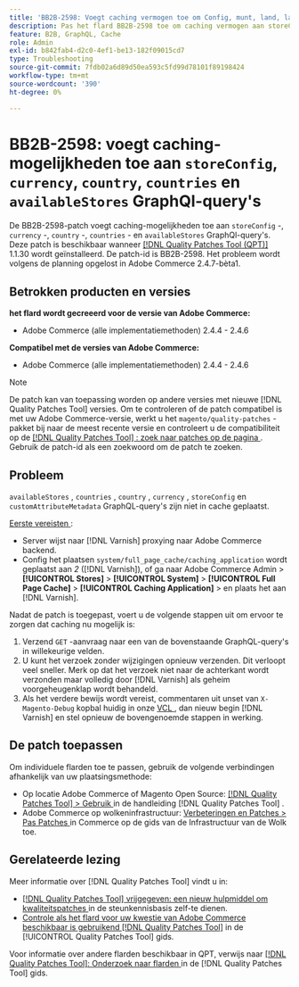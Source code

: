 ```yaml
---
title: 'BB2B-2598: Voegt caching vermogen toe om Config, munt, land, landen, availableStores GraphQl vragen op te slaan'
description: Pas het flard BB2B-2598 toe om caching vermogen aan storeConfig, munt, land, landen, en beschikbareStores GraphQl vragen toe te voegen.
feature: B2B, GraphQL, Cache
role: Admin
exl-id: b842fab4-d2c0-4ef1-be13-182f09015cd7
type: Troubleshooting
source-git-commit: 7fdb02a6d89d50ea593c5fd99d78101f89198424
workflow-type: tm+mt
source-wordcount: '390'
ht-degree: 0%

---
```


# BB2B-2598: voegt caching-mogelijkheden toe aan `storeConfig`, `currency`, `country`, `countries` en `availableStores` GraphQl-query&#39;s

De BB2B-2598-patch voegt caching-mogelijkheden toe aan `storeConfig` -, `currency` -, `country` -, `countries` - en `availableStores` GraphQl-query&#39;s. Deze patch is beschikbaar wanneer [[!DNL Quality Patches Tool (QPT)] ](https://experienceleague.adobe.com/en/docs/commerce-operations/tools/quality-patches-tool/quality-patches-tool-to-self-serve-quality-patches) 1.1.30 wordt geïnstalleerd. De patch-id is BB2B-2598. Het probleem wordt volgens de planning opgelost in Adobe Commerce 2.4.7-bèta1.

## Betrokken producten en versies

**het flard wordt gecreeerd voor de versie van Adobe Commerce:**

* Adobe Commerce (alle implementatiemethoden) 2.4.4 - 2.4.6

**Compatibel met de versies van Adobe Commerce:**

* Adobe Commerce (alle implementatiemethoden) 2.4.4 - 2.4.6

>[!NOTE]
>
>De patch kan van toepassing worden op andere versies met nieuwe [!DNL Quality Patches Tool] versies. Om te controleren of de patch compatibel is met uw Adobe Commerce-versie, werkt u het `magento/quality-patches` -pakket bij naar de meest recente versie en controleert u de compatibiliteit op de [[!DNL Quality Patches Tool] : zoek naar patches op de pagina ](https://experienceleague.adobe.com/tools/commerce-quality-patches/index.html) . Gebruik de patch-id als een zoekwoord om de patch te zoeken.

## Probleem

`availableStores` , `countries` , `country` , `currency` , `storeConfig` en `customAttributeMetadata` GraphQL-query&#39;s zijn niet in cache geplaatst.

<u> Eerste vereisten </u>:

* Server wijst naar [!DNL Varnish] proxying naar Adobe Commerce backend.
* Config het plaatsen `system/full_page_cache/caching_application` wordt geplaatst aan *2* ([!DNL Varnish]), of ga naar Adobe Commerce Admin > **[!UICONTROL Stores]** > **[!UICONTROL System]** > **[!UICONTROL Full Page Cache]** > **[!UICONTROL Caching Application]** > en plaats het aan [!DNL Varnish].

Nadat de patch is toegepast, voert u de volgende stappen uit om ervoor te zorgen dat caching nu mogelijk is:

1. Verzend `GET` -aanvraag naar een van de bovenstaande GraphQL-query&#39;s in willekeurige velden.
1. U kunt het verzoek zonder wijzigingen opnieuw verzenden. Dit verloopt veel sneller. Merk op dat het verzoek niet naar de achterkant wordt verzonden maar volledig door [!DNL Varnish] als geheim voorgeheugenklap wordt behandeld.
1. Als het verdere bewijs wordt vereist, commentaren uit unset van `X-Magento-Debug` kopbal huidig in onze [ VCL ](https://github.com/magento/magento2/blob/026e5b29a5edfd619bbdea62d636b3cab2ea03b4/app/code/Magento/PageCache/etc/varnish6.vcl#L227), dan nieuw begin [!DNL Varnish] en stel opnieuw de bovengenoemde stappen in werking.

## De patch toepassen

Om individuele flarden toe te passen, gebruik de volgende verbindingen afhankelijk van uw plaatsingsmethode:

* Op locatie Adobe Commerce of Magento Open Source: [[!DNL Quality Patches Tool] > Gebruik ](/help/tools/quality-patches-tool/usage.md) in de handleiding [!DNL Quality Patches Tool] .
* Adobe Commerce op wolkeninfrastructuur: [ Verbeteringen en Patches > Pas Patches ](https://experienceleague.adobe.com/docs/commerce-cloud-service/user-guide/develop/upgrade/apply-patches.html) in Commerce op de gids van de Infrastructuur van de Wolk toe.

## Gerelateerde lezing

Meer informatie over [!DNL Quality Patches Tool] vindt u in:

* [[!DNL Quality Patches Tool]  vrijgegeven: een nieuw hulpmiddel om kwaliteitspatches ](https://experienceleague.adobe.com/en/docs/commerce-operations/tools/quality-patches-tool/quality-patches-tool-to-self-serve-quality-patches) in de steunkennisbasis zelf-te dienen.
* [ Controle als het flard voor uw kwestie van Adobe Commerce beschikbaar is gebruikend  [!DNL Quality Patches Tool]](/help/tools/quality-patches-tool/patches-available-in-qpt/check-patch-for-magento-issue-with-magento-quality-patches.md) in de [!UICONTROL Quality Patches Tool] gids.


Voor informatie over andere flarden beschikbaar in QPT, verwijs naar [[!DNL Quality Patches Tool]: Onderzoek naar flarden ](https://experienceleague.adobe.com/tools/commerce-quality-patches/index.html) in de [!DNL Quality Patches Tool] gids.
